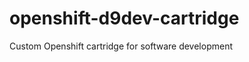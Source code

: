 openshift-d9dev-cartridge
=========================

Custom Openshift cartridge for software development
